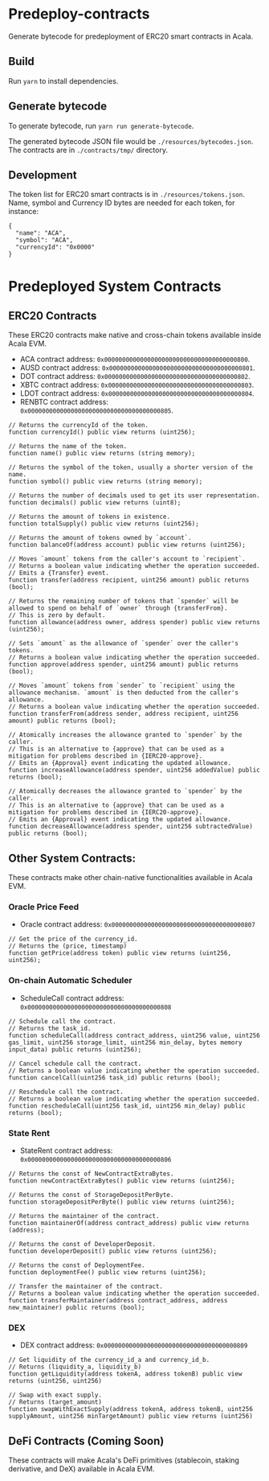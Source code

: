 # Predeploy-contracts

Generate bytecode for predeployment of ERC20 smart contracts in Acala.

## Build

Run `yarn` to install dependencies.

## Generate bytecode

To generate bytecode, run `yarn run generate-bytecode`.

The generated bytecode JSON file would be `./resources/bytecodes.json`. The contracts are in `./contracts/tmp/` directory.

## Development

The token list for ERC20 smart contracts is in `./resources/tokens.json`. Name, symbol and Currency ID bytes are needed for each token, for instance:

```
{
  "name": "ACA",
  "symbol": "ACA",
  "currencyId": "0x0000"
}
```


# Predeployed System Contracts

## ERC20 Contracts
These ERC20 contracts make native and cross-chain tokens available inside Acala EVM.
- ACA contract address: `0x0000000000000000000000000000000000000800`.
- AUSD contract address: `0x0000000000000000000000000000000000000801`.
- DOT contract address: `0x0000000000000000000000000000000000000802`.
- XBTC contract address: `0x0000000000000000000000000000000000000803`.
- LDOT contract address: `0x0000000000000000000000000000000000000804`.
- RENBTC contract address: `0x0000000000000000000000000000000000000805`.
```
// Returns the currencyId of the token.
function currencyId() public view returns (uint256);

// Returns the name of the token.
function name() public view returns (string memory);

// Returns the symbol of the token, usually a shorter version of the name.
function symbol() public view returns (string memory);

// Returns the number of decimals used to get its user representation.
function decimals() public view returns (uint8);

// Returns the amount of tokens in existence.
function totalSupply() public view returns (uint256);

// Returns the amount of tokens owned by `account`.
function balanceOf(address account) public view returns (uint256);

// Moves `amount` tokens from the caller's account to `recipient`.
// Returns a boolean value indicating whether the operation succeeded.
// Emits a {Transfer} event.
function transfer(address recipient, uint256 amount) public returns (bool);

// Returns the remaining number of tokens that `spender` will be allowed to spend on behalf of `owner` through {transferFrom}. 
// This is zero by default.
function allowance(address owner, address spender) public view returns (uint256);

// Sets `amount` as the allowance of `spender` over the caller's tokens.
// Returns a boolean value indicating whether the operation succeeded.
function approve(address spender, uint256 amount) public returns (bool);

// Moves `amount` tokens from `sender` to `recipient` using the allowance mechanism. `amount` is then deducted from the caller's allowance.
// Returns a boolean value indicating whether the operation succeeded.
function transferFrom(address sender, address recipient, uint256 amount) public returns (bool);

// Atomically increases the allowance granted to `spender` by the caller.
// This is an alternative to {approve} that can be used as a mitigation for problems described in {IERC20-approve}.
// Emits an {Approval} event indicating the updated allowance.
function increaseAllowance(address spender, uint256 addedValue) public returns (bool);

// Atomically decreases the allowance granted to `spender` by the caller.
// This is an alternative to {approve} that can be used as a mitigation for problems described in {IERC20-approve}.
// Emits an {Approval} event indicating the updated allowance.
function decreaseAllowance(address spender, uint256 subtractedValue) public returns (bool);
```


## Other System Contracts:
These contracts make other chain-native functionalities available in Acala EVM.

### Oracle Price Feed
- Oracle contract address: `0x0000000000000000000000000000000000000807`
```
// Get the price of the currency_id.
// Returns the (price, timestamp)
function getPrice(address token) public view returns (uint256, uint256);
```
### On-chain Automatic Scheduler
- ScheduleCall contract address: `0x0000000000000000000000000000000000000808`
```
// Schedule call the contract.
// Returns the task_id.
function scheduleCall(address contract_address, uint256 value, uint256 gas_limit, uint256 storage_limit, uint256 min_delay, bytes memory input_data) public returns (uint256);

// Cancel schedule call the contract.
// Returns a boolean value indicating whether the operation succeeded.
function cancelCall(uint256 task_id) public returns (bool);

// Reschedule call the contract.
// Returns a boolean value indicating whether the operation succeeded.
function rescheduleCall(uint256 task_id, uint256 min_delay) public returns (bool);
```
### State Rent
- StateRent contract address: `0x0000000000000000000000000000000000000806`
```
// Returns the const of NewContractExtraBytes.
function newContractExtraBytes() public view returns (uint256);

// Returns the const of StorageDepositPerByte.
function storageDepositPerByte() public view returns (uint256);

// Returns the maintainer of the contract.
function maintainerOf(address contract_address) public view returns (address);

// Returns the const of DeveloperDeposit.
function developerDeposit() public view returns (uint256);

// Returns the const of DeploymentFee.
function deploymentFee() public view returns (uint256);

// Transfer the maintainer of the contract.
// Returns a boolean value indicating whether the operation succeeded.
function transferMaintainer(address contract_address, address new_maintainer) public returns (bool);
```
### DEX
- DEX contract address: `0x0000000000000000000000000000000000000809`
```
// Get liquidity of the currency_id_a and currency_id_b.
// Returns (liquidity_a, liquidity_b)
function getLiquidity(address tokenA, address tokenB) public view returns (uint256, uint256)

// Swap with exact supply.
// Returns (target_amount)
function swapWithExactSupply(address tokenA, address tokenB, uint256 supplyAmount, uint256 minTargetAmount) public view returns (uint256)
```
## DeFi Contracts (Coming Soon)
These contracts will make Acala's DeFi primitives (stablecoin, staking derivative, and DeX) available in Acala EVM.

